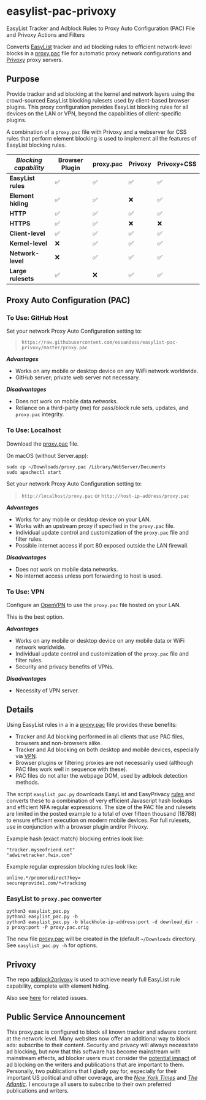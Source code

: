 # easylist-pac-privoxy
EasyList Tracker and Adblock Rules to Proxy Auto Configuration (PAC) File and Privoxy Actions and Filters

Converts [EasyList](https://easylist.to/index.html) tracker and ad blocking rules to efficient network-level blocks in a [proxy.pac](https://raw.githubusercontent.com/essandess/easylist-pac-privoxy/master/proxy.pac) file for automatic proxy network configurations and [Privoxy](http://www.privoxy.org) proxy servers.

## Purpose

Provide tracker and ad blocking at the kernel and network layers using the crowd-sourced EasyList blocking rulesets used by client-based browser plugins. This proxy configuration provides EasyList blocking rules for all devices on the LAN or VPN, beyond the capabilities of client-specific plugins.

A combination of a `proxy.pac` file with Privoxy and a webserver for CSS rules that perform element blocking is used to implement all the features of EasyList blocking rules.

*Blocking capability* | Browser Plugin | proxy.pac | Privoxy | Privoxy+CSS
--------------------- | -------------- | --------- | ------- | -----------
**EasyList rules**    |        ✅      |     ✅    |    ✅   |     ✅
**Element hiding**    |        ✅      |     ✅    |    ❌   |     ✅
**HTTP**              |        ✅      |     ✅    |    ✅   |     ✅
**HTTPS**             |        ✅      |     ✅    |    ❌   |     ❌
**Client-level**      |        ✅      |     ✅    |    ✅   |     ✅
**Kernel-level**      |        ❌      |     ✅    |    ✅   |     ✅
**Network-level**     |        ❌      |     ✅    |    ✅   |     ✅
**Large rulesets**    |        ✅      |     ❌    |    ✅   |     ✅


## Proxy Auto Configuration (PAC)

### To Use: GitHub Host

Set your network Proxy Auto Configuration setting to:

> `https://raw.githubusercontent.com/essandess/easylist-pac-privoxy/master/proxy.pac`

***Advantages***

* Works on any mobile or desktop device on any WiFi network worldwide.
* GitHub server; private web server not necessary.

***Disadvantages***

* Does not work on mobile data networks.
* Reliance on a third-party (me) for pass/block rule sets, updates, and `proxy.pac` integrity.

### To Use: Localhost

Download the [proxy.pac](https://raw.githubusercontent.com/essandess/easylist-pac-privoxy/master/proxy.pac) file.

On macOS (without Server.app):

```
sudo cp ~/Downloads/proxy.pac /Library/WebServer/Documents
sudo apachectl start
```

Set your network Proxy Auto Configuration setting to:

> `http://localhost/proxy.pac` or `http://host-ip-address/proxy.pac`

***Advantages***

* Works for any mobile or desktop device on your LAN.
* Works with an upstream proxy if specified in the `proxy.pac` file.
* Individual update control and customization of the `proxy.pac` file and filter rules.
* Possible internet access if port 80 exposed outside the LAN firewall.

***Disadvantages***

* Does not work on mobile data networks.
* No internet access unless port forwarding to host is used.

### To Use: VPN

Configure an [OpenVPN](../../../essandess/osx-openvpn-server) to use the `proxy.pac` file hosted on your LAN.

This is the best option.

***Advantages***

* Works on any mobile or desktop device on any mobile data or WiFi network worldwide.
* Individual update control and customization of the `proxy.pac` file and filter rules.
* Security and privacy benefits of VPNs.

***Disadvantages***

* Necessity of VPN server.

## Details

Using EasyList rules in a in a [proxy.pac](https://raw.githubusercontent.com/essandess/easylist-pac-privoxy/master/proxy.pac) file provides these benefits:

* Tracker and Ad blocking performed in all clients that use PAC files, browsers and non-browsers alike.
* Tracker and Ad blocking on both desktop and mobile devices, especially via [VPN](../../../essandess/osx-openvpn-server).
* Browser plugins or filtering proxies are not necessarily used (although PAC files work well in sequence with these).
* PAC files do not alter the webpage DOM, used by adblock detection methods.

The script `easylist_pac.py` downloads EasyList and EasyPrivacy [rules](https://adblockplus.org/filter-cheatsheet) and converts these to a combination of very efficient Javascript hash lookups and efficient NFA regular expressions. The size of the PAC file and rulesets are limited in the posted example to a total of over fifteen thousand (18788) to ensure efficient execution on modern mobile devices. For full rulesets, use in conjunction with a browser plugin and/or Privoxy. 

Example hash (exact match) blocking entries look like:

```
"tracker.myseofriend.net"
"adwiretracker.fwix.com"
```

Example regular expression blocking rules look like:

```
online.*/promoredirect?key=
secureprovide1.com/*=tracking
```

### EasyList to `proxy.pac` converter

```
python3 easylist_pac.py
python3 easylist_pac.py -h
python3 easylist_pac.py -b blackhole-ip-address:port -d download_dir -p proxy:port -P proxy.pac.orig
```

The new file [proxy.pac](https://raw.githubusercontent.com/essandess/easylist-pac-privoxy/master/proxy.pac) will be created in the (default `~/Downloads` directory. See `easylist_pac.py -h` for options.

## Privoxy

The repo [adblock2privoxy](../../../adblock2privoxy) is used to achieve nearly full EasyList rule capability, complete with element hiding.

Also see [here](../../../../skroll/privoxy-adblock/issues/11) for related issues.

## Public Service Announcement 

This proxy.pac is configured to block all known tracker and adware content at the network level. Many websites now offer an additional way to block ads: subscribe to their content. Security and privacy will always necessitate ad blocking, but now that this software has become mainstream with mainstream effects, ad blocker users must consider the [potential impact](http://arstechnica.com/business/2010/03/why-ad-blocking-is-devastating-to-the-sites-you-love/) of ad blocking on the writers and publications that are important to them. Personally, two publications that I gladly pay for, especially for their important US political and other coverage, are the *[New York Times](http://www.nytimes.com)* and *[The Atlantic](http://www.theatlantic.com)*. I encourage all users to subscribe to their own preferred publications and writers.
